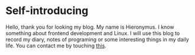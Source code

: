 # Self-introducing

Hello, thank you for looking my blog. My name is Hieronymus. I know something about frontend development and Linux. I will use this blog to record my diary, notes of programing or some interesting things in my daily life. You can contact me by touching [this](https://hieronymuslinks.pages.dev/).